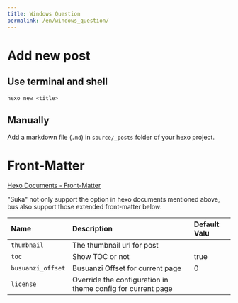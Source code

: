 ```yaml
---
title: Windows Question
permalink: /en/windows_question/
---
```


# Add new post

## Use terminal and shell

```bash
hexo new <title>
```

## Manually

Add a markdown file (`.md`) in `source/_posts` folder of your hexo project.

# Front-Matter

[Hexo Documents - Front-Matter](https://hexo.io/zh-cn/docs/front-matter.html)

"Suka" not only support the option in hexo documents mentioned above, bus also support those extended front-matter below:

| Name          | Description                | Default Valu      |
|:--            |:--                         |:--                |
| `thumbnail`   | The thumbnail url for post |                   |
| `toc`         | Show TOC or not            | true              |
| `busuanzi_offset` | Busuanzi Offset for current page | 0       |
| `license`     | Override the configuration in theme config for current page | |
